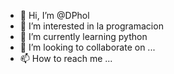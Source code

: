 - 👋 Hi, I’m @DPhol
- 👀 I’m interested in  la programacion
- 🌱 I’m currently learning  python
- 💞️ I’m looking to collaborate on ...
- 📫 How to reach me ...

<!---
DPhol/DPhol is a ✨ special ✨ repository because its `README.md` (this file) appears on your GitHub profile.
You can click the Preview link to take a look at your changes.
--->
